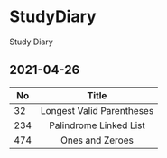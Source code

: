 # StudyDiary
Study Diary

## 2021-04-26

| No        | Title           |
| ------------- |:-------------:|
| 32 | Longest Valid Parentheses |
| 234 | Palindrome Linked List |
| 474 | Ones and Zeroes |

